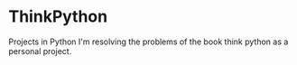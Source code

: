 # ThinkPython
Projects in Python
I'm resolving the problems of the book think python as a personal project.
